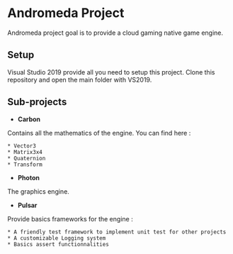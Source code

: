 Andromeda Project
=================

Andromeda project goal is to provide a cloud gaming native game engine.

Setup
-----

Visual Studio 2019 provide all you need to setup this project.
Clone this repository and open the main folder with VS2019.

Sub-projects
------------

* __Carbon__

Contains all the mathematics of the engine.
You can find here :

	* Vector3
	* Matrix3x4
	* Quaternion
	* Transform

* __Photon__

The graphics engine.

* __Pulsar__

Provide basics frameworks for the engine :

	* A friendly test framework to implement unit test for other projects
	* A customizable Logging system
	* Basics assert functionnalities